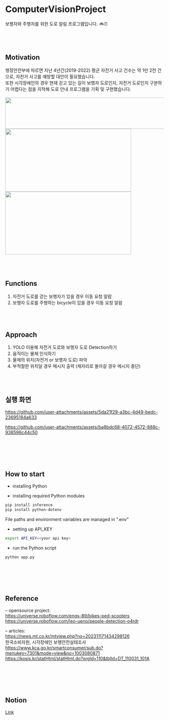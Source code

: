 # ComputerVisionProject
보행자와 주행자를 위한 도로 알림 프로그램입니다. 🚲⏰
<br><br><br><br>



## Motivation
행정안전부에 따르면 지난 4년간(2019-2022) 평균 자전거 사고 건수는 약 1만 2천 건으로, 자전거 사고를 예방할 대안이 필요했습니다. <br> 또한 시각장애인의 경우 현재 걷고 있는 길이 보행자 도로인지, 자전거 도로인지 구분하기 어렵다는 점을 지적해 도로 안내 프로그램을 기획 및 구현했습니다.<br><br>
<img src="https://github.com/user-attachments/assets/e72eae24-8c01-490d-b7fe-417d6353e831" width=600 height=100/>
<img src="https://github.com/user-attachments/assets/4793374d-ba5c-4c97-af65-97dddde1e3a9" width=400 height=200/>
<img src="https://github.com/user-attachments/assets/77caa9db-3821-4f36-9b71-ed48b03c107d" width=400 height=200/>
<br><br><br><br>



## Functions
1. 자전거 도로를 걷는 보행자가 있을 경우 이동 요청 알람
2. 보행자 도로를 주행하는 bicycle이 있을 경우 이동 요청 알람
<br><br><br><br>



## Approach
1. YOLO 이용해 자전거 도로와 보행자 도로 Detection하기
2. 움직이는 물체 인식하기
3. 물체의 위치(자전거 or 보행자 도로) 파악
4. 부적절한 위치일 경우 메시지 출력 (제자리로 돌아갈 경우 메시지 중단)
<br><br><br><br>



## 실행 화면
<!--<img src="https://github.com/user-attachments/assets/3935e71d-b0db-48f3-9546-36e41765b07d" width=350 height=400/>-->


https://github.com/user-attachments/assets/5da21f29-a3bc-4d49-bedc-23695184a633


https://github.com/user-attachments/assets/ba8bdc68-4072-4572-888c-938598c44c50


<br><br><br><br>



## How to start
- installing Python
  
- installing required Python modules
```bash
pip install inference
pip install python-dotenv
```
File paths and environment variables are managed in ".env"

- setting up API_KEY
```bash
export API_KEY=<your api key>
```

- run the Python script
```bash
python app.py
```
<br><br><br><br>



## Reference
– opensource project: <br>
  https://universe.roboflow.com/engs-89/bikes-ped-scooters <br>
  https://universe.roboflow.com/leo-ueno/people-detection-o4rdr <br>

– articles: <br>
  https://news.mt.co.kr/mtview.php?no=202311171434298126 <br>
  한국소비자원, 시각장애인 보행안전실태조사 <br>
  https://www.kca.go.kr/smartconsumer/sub.do?menukey=7301&mode=view&no=1003080871 <br>
  https://kosis.kr/statHtml/statHtml.do?orgId=110&tblId=DT_110031_101A <br>

<br><br><br><br>


## Notion
[Link](https://www.notion.so/Teamspace-Home-28f766a4fc96484c8b14a461fa5db94d?pvs=13)

